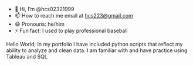 - 👋 Hi, I’m @hcs02321999
- 📫 How to reach me email at hcs223@gmail.com
- 😄 Pronouns: he/him
- ⚡ Fun fact: I used to play professional baseball

<!---
hcs02321999/hcs02321999 is a ✨ special ✨ repository because its `README.md` (this file) appears on your GitHub profile.
You can click the Preview link to take a look at your changes.
--->
Hello World;
In my portfolio I have included python scripts that reflect my ability to analyze and clean data. 
I am familiar with and have practice using Tableau and SQL 

